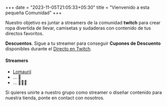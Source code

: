 +++
date = "2023-11-05T21:05:33+05:30"
title = "Vienvenido a esta pequeña Comunidad"
+++

Nuestro objetivo es juntar a streamers de la comunidad **twitch** para crear ropa divertida de llevar, camisetas y sudaderas con contenido de tus directos favoritos.

<div id="twitch-embed"></div>

<div class="alert alert-info" role="alert">
  <strong>Descuentos</strong>. Sigue a tu streamer para conseguir <strong>Cupones de Descuento</strong> disponibles durante el <a href="https://www.twitch.tv/lomaurii">Directo en Twitch</a>.
</div>

#### Streamers

* <a href="https://www.twitch.tv/lomaurii">Lomaurii</a>
* ... 🐍
* ... 👨‍🎨🎨

Si quieres unirte a nuestro grupo como streamer o diseñar contenido para nuestra tienda, ponte en contact con nosotros.

<!-- Add a placeholder for the Twitch embed -->
<!-- [1]: /img/about.jpg -->
